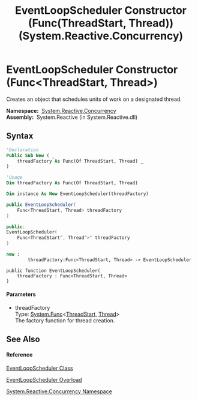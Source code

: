 ﻿---
title: EventLoopScheduler Constructor (Func(ThreadStart, Thread)) (System.Reactive.Concurrency)
TOCTitle: EventLoopScheduler Constructor (Func(ThreadStart, Thread))
ms:assetid: M:System.Reactive.Concurrency.EventLoopScheduler.#ctor(System.Func{System.Threading.ThreadStart,System.Threading.Thread})
ms:mtpsurl: https://msdn.microsoft.com/en-us/library/system.reactive.concurrency.eventloopscheduler.eventloopscheduler(v=VS.103)
ms:contentKeyID: 36069757
ms.date: 06/28/2011
mtps_version: v=VS.103
dev_langs:
- vb
- csharp
- c++
- fsharp
- jscript
---

# EventLoopScheduler Constructor (Func\<ThreadStart, Thread\>)

Creates an object that schedules units of work on a designated thread.

**Namespace:**  [System.Reactive.Concurrency](hh229042\(v=vs.103\).md)  
**Assembly:**  System.Reactive (in System.Reactive.dll)

## Syntax

``` vb
'Declaration
Public Sub New ( _
    threadFactory As Func(Of ThreadStart, Thread) _
)
```

``` vb
'Usage
Dim threadFactory As Func(Of ThreadStart, Thread)

Dim instance As New EventLoopScheduler(threadFactory)
```

``` csharp
public EventLoopScheduler(
    Func<ThreadStart, Thread> threadFactory
)
```

``` c++
public:
EventLoopScheduler(
    Func<ThreadStart^, Thread^>^ threadFactory
)
```

``` fsharp
new : 
        threadFactory:Func<ThreadStart, Thread> -> EventLoopScheduler
```

``` jscript
public function EventLoopScheduler(
    threadFactory : Func<ThreadStart, Thread>
)
```

#### Parameters

  - threadFactory  
    Type: [System.Func](https://msdn.microsoft.com/en-us/library/Bb549151)\<[ThreadStart](https://msdn.microsoft.com/en-us/library/57s77029), [Thread](https://msdn.microsoft.com/en-us/library/bkb1k2x8)\>  
    The factory function for thread creation.  

## See Also

#### Reference

[EventLoopScheduler Class](hh229275\(v=vs.103\).md)

[EventLoopScheduler Overload](hh244308\(v=vs.103\).md)

[System.Reactive.Concurrency Namespace](hh229042\(v=vs.103\).md)

